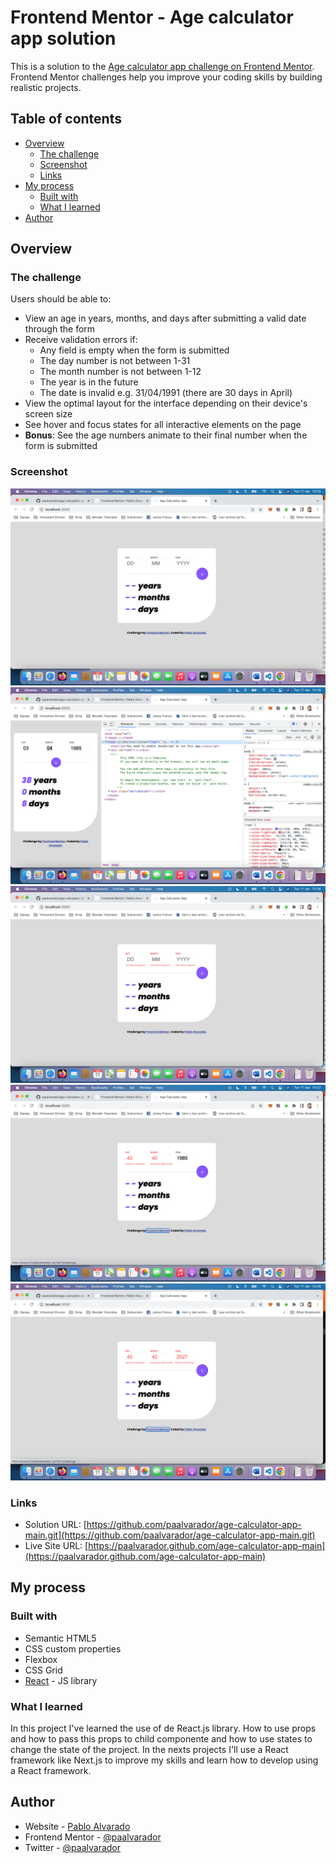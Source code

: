 # Frontend Mentor - Age calculator app solution

This is a solution to the [Age calculator app challenge on Frontend Mentor](https://www.frontendmentor.io/challenges/age-calculator-app-dF9DFFpj-Q). Frontend Mentor challenges help you improve your coding skills by building realistic projects. 

## Table of contents

- [Overview](#overview)
  - [The challenge](#the-challenge)
  - [Screenshot](#screenshot)
  - [Links](#links)
- [My process](#my-process)
  - [Built with](#built-with)
  - [What I learned](#what-i-learned)
- [Author](#author)

## Overview

### The challenge

Users should be able to:

- View an age in years, months, and days after submitting a valid date through the form
- Receive validation errors if:
  - Any field is empty when the form is submitted
  - The day number is not between 1-31
  - The month number is not between 1-12
  - The year is in the future
  - The date is invalid e.g. 31/04/1991 (there are 30 days in April)
- View the optimal layout for the interface depending on their device's screen size
- See hover and focus states for all interactive elements on the page
- **Bonus**: See the age numbers animate to their final number when the form is submitted

### Screenshot

![](./assets/screenshot-desktop.png)
![](./assets/screenshot-mobile.png)
![](./assets/screenshot-error.png)
![](./assets/screenshot-error1.png)
![](./assets/screenshot-error2.png)

### Links

- Solution URL: [https://github.com/paalvarador/age-calculator-app-main.git](https://github.com/paalvarador/age-calculator-app-main.git)
- Live Site URL: [https://paalvarador.github.com/age-calculator-app-main](https://paalvarador.github.com/age-calculator-app-main)

## My process

### Built with

- Semantic HTML5
- CSS custom properties
- Flexbox
- CSS Grid
- [React](https://reactjs.org/) - JS library

### What I learned

In this project I've learned the use of de React.js library. How to use props and how to pass this props to child componente and how to use states to change the state of the project. In the nexts projects I'll use a React framework like Next.js to improve my skills and learn how to develop using a React framework.

## Author

- Website - [Pablo Alvarado](https://paalvarador.github.io)
- Frontend Mentor - [@paalvarador](https://www.frontendmentor.io/profile/paalvarador)
- Twitter - [@paalvarador](https://www.twitter.com/paalvarador)
